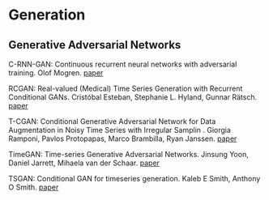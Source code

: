 # Generation

## Generative Adversarial Networks

C-RNN-GAN: Continuous recurrent neural networks with adversarial training. Olof Mogren. [paper](https://arxiv.org/abs/1611.09904)

RCGAN: Real-valued \(Medical\) Time Series Generation with Recurrent Conditional GANs. Cristóbal Esteban, Stephanie L. Hyland, Gunnar Rätsch. [paper](https://arxiv.org/abs/1706.02633)

T-CGAN: Conditional Generative Adversarial Network for Data Augmentation in Noisy Time Series with Irregular Samplin . Giorgia Ramponi, Pavlos Protopapas, Marco Brambilla, Ryan Janssen. [paper](https://arxiv.org/abs/1811.08295)

TimeGAN: Time-series Generative Adversarial Networks. Jinsung Yoon, Daniel Jarrett, Mihaela van der Schaar. [paper](https://papers.nips.cc/paper/2019/hash/c9efe5f26cd17ba6216bbe2a7d26d490-Abstract.html)

TSGAN: Conditional GAN for timeseries generation. Kaleb E Smith, Anthony O Smith. [paper](https://arxiv.org/abs/2006.16477)

